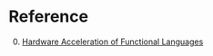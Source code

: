 # Reference

0. [Hardware Acceleration of Functional Languages](https://haflang.github.io/index.html)

